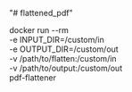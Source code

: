 "# flattened_pdf" 

docker run --rm \
  -e INPUT_DIR=/custom/in \
  -e OUTPUT_DIR=/custom/out \
  -v /path/to/flatten:/custom/in \
  -v /path/to/output:/custom/out \
  pdf-flattener
